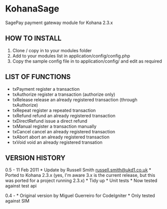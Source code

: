 # KohanaSage

SagePay payment gateway module for Kohana 2.3.x

## HOW TO INSTALL

1. Clone / copy in to your modules folder
2. Add to your modules list in application/config/config.php
2. Copy the sample config file in to application/config/ and edit as required

## LIST OF FUNCTIONS

* txPayment		    register a transaction
* txAuthorize	    register a transaction (authorize only)
* txRelease		    release an already registered transaction (through txAuthorize)
* txRepeat		    register a repeated transaction
* txRefund		    refund an already registered transaction
* txDirectRefund	issue a direct refund
* txManual		    register a transaction manually
* txCancel		    cancel an already registered transaction
* txAbort		    abort an already registered transaction
* txVoid		    void an already registered transation

## VERSION HISTORY

0.5 - 11 Feb 2011
    * Update by Russell Smith <russell.smith@ukd1.co.uk>
    * Ported to Kohana 2.3.x (yes, I'm aware 3.x is the current release, but this was ported for a project running 2.3.x)
    * Tidy up
    * Unit tests
    * Now tested against test api

0.4 -
    * Original version by Miguel Guerreiro for CodeIgniter
    * Only tested against SIM